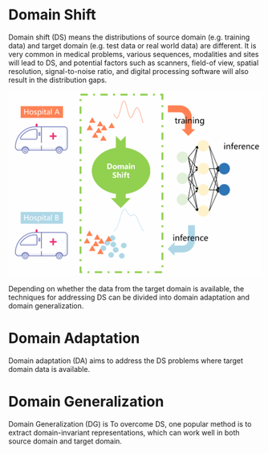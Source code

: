 # Domain Shift

Domain shift (DS) means the distributions of source domain (e.g. training data) and target domain (e.g. test data or real world data) are different. It is very common in medical problems, various sequences, modalities and sites will lead to DS, and potential factors such as scanners, field-of view, spatial resolution, signal-to-noise ratio, and digital processing software will also result in the distribution gaps.

![DomainShift](https://github.com/xiaovhua/Interpretability-of-Medical-Data-/blob/main/png/DomainShift.gif)

Depending on whether the data from the target domain is available, the techniques for addressing DS can be divided into domain adaptation and domain generalization.

# Domain Adaptation
Domain adaptation (DA) aims to address the DS problems where target domain data is available.

# Domain Generalization
Domain Generalization (DG) is 
To overcome DS, one popular method is to extract domain-invariant representations, which can work well in both source domain and target domain.
